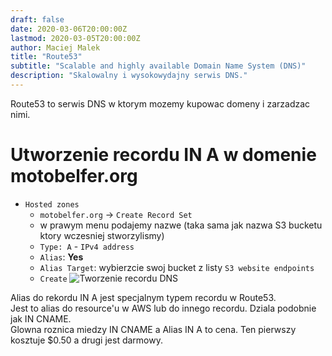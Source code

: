 ```yaml
---
draft: false
date: 2020-03-06T20:00:00Z
lastmod: 2020-03-05T20:00:00Z
author: Maciej Malek
title: "Route53"
subtitle: "Scalable and highly available Domain Name System (DNS)"
description: "Skalowalny i wysokowydajny serwis DNS."
---
```


Route53 to serwis DNS w ktorym mozemy kupowac domeny i zarzadzac nimi.

# Utworzenie recordu IN A w domenie motobelfer.org
- `Hosted zones`
  - `motobelfer.org` -> `Create Record Set`
  - w prawym menu podajemy nazwe (taka sama jak nazwa S3 bucketu ktory wczesniej stworzylismy)
  - `Type: A` - `IPv4 address`
  - `Alias`: **Yes**
  - `Alias Target`: wybierzcie swoj bucket z listy `S3 website endpoints`
  - `Create`
![Tworzenie recordu DNS](/route53/create-record.PNG)

Alias do rekordu IN A jest specjalnym typem recordu w Route53.  
Jest to alias do resource'u w AWS lub do innego recordu. Dziala podobnie jak IN CNAME.  
Glowna roznica miedzy IN CNAME a Alias IN A to cena. Ten pierwszy kosztuje $0.50 a drugi jest darmowy.
